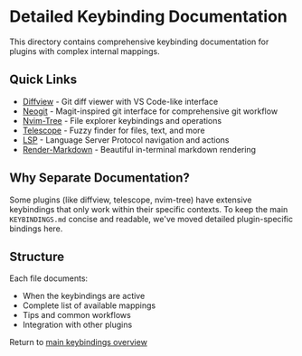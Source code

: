 # Detailed Keybinding Documentation

This directory contains comprehensive keybinding documentation for plugins with complex internal mappings.

## Quick Links

- [Diffview](./diffview.md) - Git diff viewer with VS Code-like interface
- [Neogit](./neogit.md) - Magit-inspired git interface for comprehensive git workflow
- [Nvim-Tree](./nvim-tree.md) - File explorer keybindings and operations
- [Telescope](./telescope.md) - Fuzzy finder for files, text, and more
- [LSP](./lsp.md) - Language Server Protocol navigation and actions
- [Render-Markdown](./render-markdown.md) - Beautiful in-terminal markdown rendering

## Why Separate Documentation?

Some plugins (like diffview, telescope, nvim-tree) have extensive keybindings that only work within their specific contexts. To keep the main `KEYBINDINGS.md` concise and readable, we've moved detailed plugin-specific bindings here.

## Structure

Each file documents:
- When the keybindings are active
- Complete list of available mappings
- Tips and common workflows
- Integration with other plugins

Return to [main keybindings overview](../KEYBINDINGS.md)